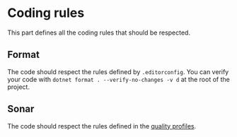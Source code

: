 # Coding rules

This part defines all the coding rules that should be respected.

## Format

The code should respect the rules defined by `.editorconfig`.
You can verify your code with `dotnet format . --verify-no-changes -v d` at the root of the project.

## Sonar

The code should respect the rules defined in the [quality profiles](https://sonarcloud.io/organizations/thurst/quality_profiles/show?name=Profile&language=cs).